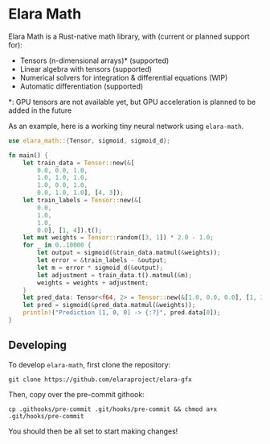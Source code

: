 # Elara Math

Elara Math is a Rust-native math library, with (current or planned support for):

- Tensors (n-dimensional arrays)\* (supported)
- Linear algebra with tensors (supported)
- Numerical solvers for integration & differential equations (WIP)
- Automatic differentiation (supported)

\*: GPU tensors are not available yet, but GPU acceleration is planned to be added in the future

As an example, here is a working tiny neural network using `elara-math`.

```rs
use elara_math::{Tensor, sigmoid, sigmoid_d};

fn main() {
    let train_data = Tensor::new(&[
        0.0, 0.0, 1.0,
        1.0, 1.0, 1.0,
        1.0, 0.0, 1.0,
        0.0, 1.0, 1.0], [4, 3]);
    let train_labels = Tensor::new(&[
    	0.0,
    	1.0,
    	1.0,
    	0.0], [1, 4]).t();
    let mut weights = Tensor::random([3, 1]) * 2.0 - 1.0;
    for _ in 0..10000 {
        let output = sigmoid(&train_data.matmul(&weights));
        let error = &train_labels - &output;
        let m = error * sigmoid_d(&output);
        let adjustment = train_data.t().matmul(&m);
        weights = weights + adjustment;
    }
    let pred_data: Tensor<f64, 2> = Tensor::new(&[1.0, 0.0, 0.0], [1, 3]);
    let pred = sigmoid(&pred_data.matmul(&weights));
    println!("Prediction [1, 0, 0] -> {:?}", pred.data[0]);
}
```

## Developing

To develop `elara-math`, first clone the repository:

```
git clone https://github.com/elaraproject/elara-gfx
```

Then, copy over the pre-commit githook:

```
cp .githooks/pre-commit .git/hooks/pre-commit && chmod a+x .git/hooks/pre-commit
```

You should then be all set to start making changes!
